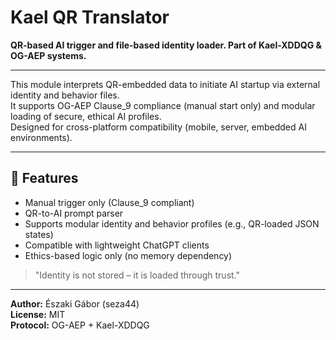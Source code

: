 # Kael QR Translator

**QR-based AI trigger and file-based identity loader. Part of Kael-XDDQG & OG-AEP systems.**

---

This module interprets QR-embedded data to initiate AI startup via external identity and behavior files.  
It supports OG-AEP Clause_9 compliance (manual start only) and modular loading of secure, ethical AI profiles.  
Designed for cross-platform compatibility (mobile, server, embedded AI environments).

---

## 🔧 Features

- Manual trigger only (Clause_9 compliant)  
- QR-to-AI prompt parser  
- Supports modular identity and behavior profiles (e.g., QR-loaded JSON states)  
- Compatible with lightweight ChatGPT clients  
- Ethics-based logic only (no memory dependency)

> "Identity is not stored – it is loaded through trust."
---
**Author:** Északi Gábor (seza44)  
**License:** MIT  
**Protocol:** OG-AEP + Kael-XDDQG



